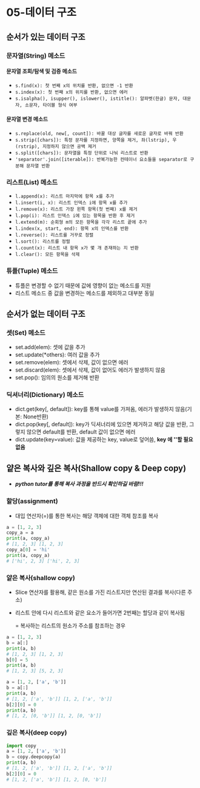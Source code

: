 # 05-데이터 구조

## 순서가 있는 데이터 구조

### 문자열(String) 메소드

#### 문자열 조회/탐색 및 검증 메소드

- `s.find(x): 첫 번째 x의 위치를 반환, 없으면 -1 반환`
- `s.index(x): 첫 번째 x의 위치를 반환, 없으면 에러`
- `s.isalpha(), isupper(), islower(), istitle(): 알파벳(한글) 문자, 대문자, 소문자, 타이블 형식 여부`

#### 문자열 변경 메소드

- `s.replace(old, new[, count]): 바꿀 대상 글자를 새로운 글자로 바꿔 반환`
- `s.strip([chars]): 특정 문자를 지정하면, 양쪽을 제거, 좌(lstrip), 우(rstrip), 지정하지 않으면 공백 제거`
- `s.split([chars]): 문자열을 특정 단위로 나눠 리스트로 반환`
- `'separator'.join([iterable]): 반복가능한 컨테이너 요소들을 separator로 구분해 문자열 반환`

### 리스트(List) 메소드

- `l.append(x): 리스트 마지막에 항목 x를 추가`
- `l.insert(i, x): 리스트 인덱스 i에 항목 x를 추가`
- `l.remove(x): 리스트 가장 왼쪽 항목(첫 번째) x를 제거`
- `l.pop(i): 리스트 인덱스 i에 있는 항목을 반환 후 제거`
- `l.extend(m): 순회형 m의 모든 항목을 각각 리스트 끝에 추가`
- `l.index(x, start, end): 항목 x의 인덱스를 반환`
- `l.reverse(): 리스트를 거꾸로 정렬`
- `l.sort(): 리스트를 정렬`
- `l.count(x): 리스트 내 항목 x가 몇 개 존재하는 지 반환`
- `l.clear(): 모든 항목을 삭제`

### 튜플(Tuple) 메소드

- 튜플은 변경할 수 없기 때문에 값에 영향이 없는 메소드를 지원
- 리스트 메소드 중 값을 변경하는 메소드를 제외하고 대부분 동일



## 순서가 없는 데이터 구조

### 셋(Set) 메소드

- set.add(elem): 셋에 값을 추가
- set.update(*others): 여러 값을 추가
- set.remove(elem): 셋에서 삭제, 값이 없으면 에러
- set.discard(elem): 셋에서 삭제, 값이 없어도 에러가 발생하지 않음
- set.pop(): 임의의 원소를 제거해 반환

### 딕셔너리(Dictionary) 메소드

- dict.get(key[, default]): key를 통해 value를 가져옴, 에러가 발생하지 않음(기본: None반환)
- dict.pop(key[, default]): key가 딕셔너리에 있으면 제거하고 해당 값을 반환, 그렇지 않으면 default를 반환, default 값이 없으면 에러
- dict.update(key=value): 값을 제공하는 key, value로 덮어씀, **key 에 ''할 필요 없음**



## 얕은 복사와 깊은 복사(Shallow copy & Deep copy) 

- ***python tutor를 통해 복사 과정을 반드시 확인하길 바람!!!***

### 할당(assignment)

- 대입 연산자(=)를 통한 복사는 해당 객체에 대한 객체 참조를 복사

```python
a = [1, 2, 3]
copy_a = a
print(a, copy_a)
# [1, 2, 3] [1, 2, 3]
copy_a[0] = 'hi'
print(a, copy_a)
# ['hi', 2, 3] ['hi', 2, 3]
```

### 얕은 복사(shallow copy)

- Slice 연산자를 활용해, 같은 원소를 가진 리스트지만 연산된 결과를 복사(다른 주소)

- 리스트 안에 다시 리스트와 같은 요소가 들어가면 2번째는 할당과 같이 복사됨

  = 복사하는 리스트의 원소가 주소를 참조하는 경우

```python
a = [1, 2, 3]
b = a[:]
print(a, b)
# [1, 2, 3] [1, 2, 3]
b[0] = 5
print(a, b)
# [1, 2, 3] [5, 2, 3]
```

```python
a = [1, 2, ['a', 'b']]
b = a[:]
print(a, b)
# [1, 2, ['a', 'b']] [1, 2, ['a', 'b']]
b[2][0] = 0
print(a, b)
# [1, 2, [0, 'b']] [1, 2, [0, 'b']]
```

### 깊은 복사(deep copy)

```python
import copy
a = [1, 2, ['a', 'b']]
b = copy.deepcopy(a)
print(a, b)
# [1, 2, ['a', 'b']] [1, 2, ['a', 'b']]
b[2][0] = 0
# [1, 2, ['a', 'b']] [1, 2, [0, 'b']]
```

